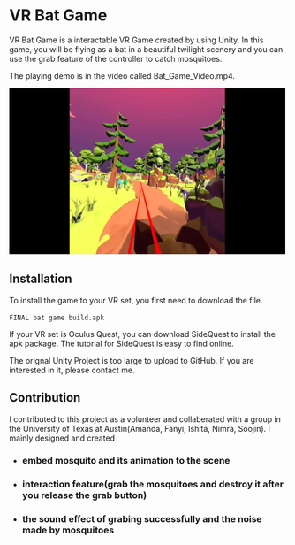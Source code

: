 # VR Bat Game

VR Bat Game is a interactable VR Game created by using Unity. In this game, you will be flying as a bat in a beautiful twilight scenery and you can use the grab feature of the controller to catch mosquitoes. 

The playing demo is in the video called Bat_Game_Video.mp4. 

<img src="Bat_Game_Image.jpg" width="500" height="300" />

## Installation 

To install the game to your VR set, you first need to download the file. 

```
FINAL bat game build.apk 
```

If your VR set is Oculus Quest, you can download SideQuest to install the apk package. The tutorial for SideQuest is easy to find online. 

The orignal Unity Project is too large to upload to GitHub. If you are interested in it, please contact me. 

## Contribution

I contributed to this project as a volunteer and collaberated with a group in the University of Texas at Austin(Amanda, Fanyi, Ishita, Nimra, Soojin). 
I mainly designed and created

* ### embed mosquito and its animation to the scene
* ### interaction feature(grab the mosquitoes and destroy it after you release the grab button) 
* ### the sound effect of grabing successfully and the noise made by mosquitoes

